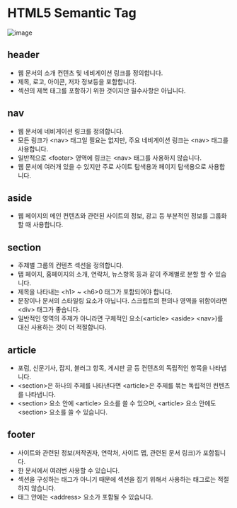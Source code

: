 # HTML5 Semantic Tag

![image](https://user-images.githubusercontent.com/10339017/85829169-00517480-b7c5-11ea-80de-12a285548bdc.png)

## header

- 웹 문서의 소개 컨텐츠 및 네비게이션 링크를 정의합니다.
- 제목, 로고, 아이콘, 저자 정보등을 포함합니다.
- 섹션의 제목 태그를 포함하기 위한 것이지만 필수사항은 아닙니다.

## nav

- 웹 문서에 네비게이션 링크를 정의합니다.
- 모든 링크가 \<nav> 태그일 필요는 없지만, 주요 네비게이션 링크는 \<nav> 태그를 사용합니다.
- 일반적으로 \<footer> 영역에 링크는 \<nav> 태그를 사용하지 않습니다.
- 웹 문서에 여러개 있을 수 있지만 주로 사이트 탐색용과 페이지 탐색용으로 사용합니다.

## aside

- 웹 페이지의 메인 컨텐츠와 관련된 사이트의 정보, 광고 등 부분적인 정보를 그룹화 할 때 사용합니다.

## section

- 주제별 그룹의 컨텐츠 섹션을 정의합니다.
- 탭 페이지, 홈페이지의 소개, 연락처, 뉴스항목 등과 같이 주제별로 분할 할 수 있습니다.
- 제목을 나타내는 \<h1> ~ \<h6>0 태그가 포함되어야 합니다.
- 문장이나 문서의 스타일링 요소가 아닙니다. 스크립트의 편의나 영역을 위함이라면 \<div> 태그가 좋습니다.
- 일반적인 영역의 주제가 아니라면 구체적인 요소(\<article> \<aside> \<nav>)를 대신 사용하는 것이 더 적절합니다.

## article

- 포럼, 신문기사, 잡지, 블러그 항목, 게시판 글 등 컨텐츠의 독립적인 항목을 나타냅니다.
- \<section>은 하나의 주제를 나타낸다면 \<article>은 주제를 묶는 독립적인 컨텐츠를 나타냅니다.
- \<section> 요소 안에 \<article> 요소를 쓸 수 있으며, \<article> 요소 안에도 \<section> 요소를 쓸 수 있습니다.

## footer

- 사이트와 관련된 정보(저작권자, 연락처, 사이트 맵, 관련된 문서 링크)가 포함됩니다.
- 한 문서에서 여러번 사용할 수 있습니다.
- 섹션을 구성하는 태그가 아니기 때문에 섹션을 잡기 위해서 사용하는 태그로는 적절하지 않습니다.
- 태그 안에는 \<address> 요소가 포함될 수 있습니다.
